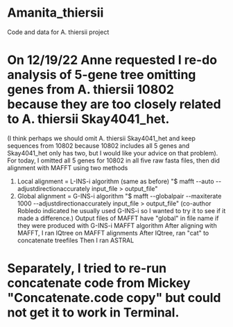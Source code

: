 # Amanita_thiersii
Code and data for A. thiersii project
# On 12/19/22 Anne requested I re-do analysis of 5-gene tree omitting genes from A. thiersii 10802 because they are too closely related to A. thiersii Skay4041_het. 
(I think perhaps we should omit A. thiersii Skay4041_het and keep sequences from 10802 because 10802 includes all 5 genes and Skay4041_het only has two, but I would like your advice on that problem).
For today, I omitted all 5 genes for 10802 in all five raw fasta files, then did alignment with MAFFT using two methods
1. Local alignment = L-INS-i algorithm (same as before) "$ mafft --auto --adjustdirectionaccurately input_file > output_file"
2. Global alignment = G-INS-i algorithm "$ mafft --globalpair --maxiterate 1000 --adjustdirectionaccurately input_file > output_file" (co-author Robledo indicated he usually used G-INS-i so I wanted to try it to see if it made a difference.)
Output files of MAFFT have "global" in file name if they were produced with G-INS-i MAFFT algorithm
After aligning with MAFFT, I ran IQtree on MAFFT alignments
After IQtree, ran "cat" to concatenate treefiles 
Then I ran ASTRAL
# Separately, I tried to re-run concatenate code from Mickey "Concatenate.code copy" but could not get it to work in Terminal.
